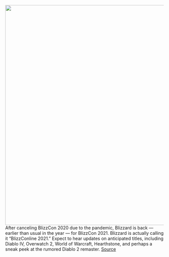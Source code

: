 <img src='https://cdn.vox-cdn.com/thumbor/9pmRm4njbMh7vrQBbCGxoM9zlYo=/0x0:2025x1350/1200x800/filters:focal(851x513:1175x837)/cdn.vox-cdn.com/uploads/chorus_image/image/68843026/blizzcon2021.0.jpg' width='700px' /><br/>
After canceling BlizzCon 2020 due to the pandemic, Blizzard is back — earlier than usual in the year — for BlizzCon 2021. Blizzard is actually calling it “BlizzConline 2021.” Expect to hear updates on anticipated titles, including Diablo IV, Overwatch 2, World of Warcraft, Hearthstone, and perhaps a sneak peek at the rumored Diablo 2 remaster.
<a href='https://www.theverge.com/2021/2/19/22285755/blizzcon-2021-live-stream-date-start-time-overwatch-2-diablo-4-world-of-warcraft-hearthstone'> Source <a/>